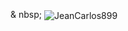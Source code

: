 <p> & nbsp; <img align = "center" src = "https://github-readme-stats.vercel.app/api?username=JeanCarlos899&show_icons=true&locale=en" alt = "JeanCarlos899" /> </p>

